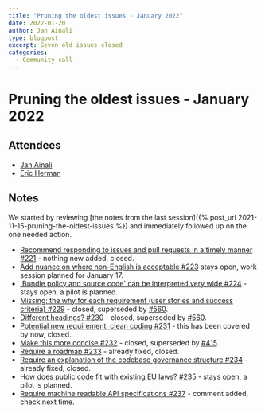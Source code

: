 ```yaml
---
title: "Pruning the oldest issues - January 2022"
date: 2022-01-20
author: Jan Ainali
type: blogpost
excerpt: Seven old issues closed
categories:
  - Community call
---
```


# Pruning the oldest issues - January 2022

## Attendees

* [Jan Ainali](https://publiccode.net/who-we-are/team/jan-ainali.html)
* [Eric Herman](https://publiccode.net/who-we-are/team/eric-herman.html)

## Notes

We started by reviewing [the notes from the last session]({% post_url 2021-11-15-pruning-the-oldest-issues %}) and immediately followed up on the one needed action.

* [Recommend responding to issues and pull requests in a timely manner #221](https://github.com/publiccodenet/standard/issues/221) - nothing new added, closed.
* [Add nuance on where non-English is acceptable #223](https://github.com/publiccodenet/standard/issues/223) stays open, work session planned for January 17.
* ['Bundle policy and source code' can be interpreted very wide #224](https://github.com/publiccodenet/standard/issues/224) - stays open, a pilot is planned.
* [Missing: the why for each requirement (user stories and success criteria) #229](https://github.com/publiccodenet/standard/issues/229) - closed, superseded by [#560](https://github.com/publiccodenet/standard/issues/560).
* [Different headings? #230](https://github.com/publiccodenet/standard/issues/230) - closed, superseded by [#560](https://github.com/publiccodenet/standard/issues/560).
* [Potential new requirement: clean coding #231](https://github.com/publiccodenet/standard/issues/231) - this has been covered by now, closed.
* [Make this more concise #232](https://github.com/publiccodenet/standard/issues/232) - closed, superseded by [#415](https://github.com/publiccodenet/standard/issues/425).
* [Require a roadmap #233](https://github.com/publiccodenet/standard/issues/233) - already fixed, closed.
* [Require an explanation of the codebase governance structure #234](https://github.com/publiccodenet/standard/issues/234) - already fixed, closed.
* [How does public code fit with existing EU laws? #235](https://github.com/publiccodenet/standard/issues/235) - stays open, a pilot is planned.
* [Require machine readable API specifications #237](https://github.com/publiccodenet/standard/issues/237) - comment added, check next time.

